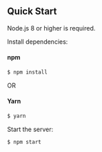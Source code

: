 ## Quick Start
Node.js 8 or higher is required.

  Install dependencies:

####  npm
```bash
$ npm install
```

OR

####  Yarn
```bash
$ yarn
```

  Start the server:

```bash
$ npm start
```
